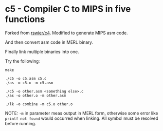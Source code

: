 c5 - Compiler C to MIPS in five functions
====

Forked from [rswier/c4](https://github.com/rswier/c4). Modified to generate MIPS asm code.

And then convert asm code in MERL binary.

Finally link multiple binaries into one.

Try the following:

```
make

./c5 -o c5.asm c5.c
./as -o c5.o -m c5.asm

./c5 -o other.asm <something else>.c 
./as -o other.o -m other.asm

./lk -o combine -m c5.o other.o
```

NOTE: `-m` in parameter meas output in MERL form, otherwise some error like `printf not found` would occurred when linking. All symbol must be resolved before running.
